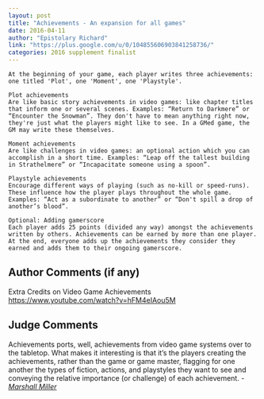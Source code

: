 ```yaml
---
layout: post
title: "Achievements - An expansion for all games"
date: 2016-04-11
author: "Epistolary Richard"
link: "https://plus.google.com/u/0/104855606903841258736/"
categories: 2016 supplement finalist
---
```

```
At the beginning of your game, each player writes three achievements: one titled 'Plot', one 'Moment', one 'Playstyle'.

Plot achievements
Are like basic story achievements in video games: like chapter titles that inform one or several scenes. Examples: “Return to Darkmere” or “Encounter the Snowman”. They don't have to mean anything right now, they're just what the players might like to see. In a GMed game, the GM may write these themselves.

Moment achievements
Are like challenges in video games: an optional action which you can accomplish in a short time. Examples: “Leap off the tallest building in Strathelmere” or “Incapacitate someone using a spoon”. 

Playstyle achievements
Encourage different ways of playing (such as no-kill or speed-runs). These influence how the player plays throughout the whole game. Examples: “Act as a subordinate to another” or “Don't spill a drop of another’s blood”.

Optional: Adding gamerscore
Each player adds 25 points (divided any way) amongst the achievements written by others. Achievements can be earned by more than one player. At the end, everyone adds up the achievements they consider they earned and adds them to their ongoing gamerscore.
```
## Author Comments (if any)

Extra Credits on Video Game Achievements https://www.youtube.com/watch?v=hFM4eIAou5M

## Judge Comments

Achievements ports, well, achievements from video game systems over to the tabletop. What makes it interesting is that it’s the players creating the achievements, rather than the game or game master, flagging for one another the types of fiction, actions, and playstyles they want to see and conveying the relative importance (or challenge) of each achievement. - [_Marshall Miller_]({{site.baseurl}}/judges)